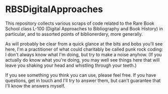 # RBSDigitalApproaches
This repository collects various scraps of code related to the Rare Book School class L-100 (Digital Approaches to Bibliography and Book History) in particular, and to assorted points of biblionerdery, more generally.

As will probably be clear from a quick glance at the bits and bobs you'll see here, I'm a practitioner of what could charitably be called punk rock coding: I don't always know what I'm doing, but try to make a noise anyhow. (If you actually do know what you're doing, you may well see things here that will leave you shaking your head and whistling through your teeth.)

If you see something you think you can use, please feel free. If you have questions, get in touch and I'll try to answer them, but can't guarantee that I'll know the answers myself.
